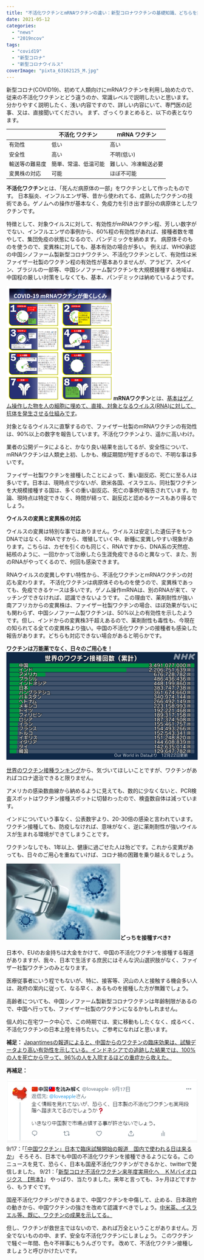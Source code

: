 ```yaml
---
title: "不活化ワクチンとmRNAワクチンの違い：新型コロナワクチンの基礎知識、どちらを接種すべき？"
date: 2021-05-12
categories: 
  - "news"
  - "2019ncov"
tags: 
  - "covid19"
  - "新型コロナ"
  - "新型コロナウイルス"
coverImage: "pixta_63162125_M.jpg"
---
```


新型コロナ(COVID19)、初めて人類向けにmRNAワクチンを利用し始めたので、従来の不活化ワクチンとどう違うのか、常識レベルで説明したいと思います。 分かりやすく説明したく、浅い内容ですので、詳しい内容にいて、専門医の記事、又は、直接聞いてください。 まず、ざっくりまとめると、以下の表となります。

|  | **不活化 ワクチン** | **ｍRNA ワクチン** |
| --- | --- | --- |
| 有効性 | 低い | 高い |
| 安全性 | 高い | 不明(低い) |
| 輸送等の難易度 | 簡単、常温、低温可能 | 難しい、冷凍輸送必要 |
| 変異株の対応 | 可能 | ほぼ不可能 |

**不活化ワクチン**とは、「死んだ病原体の一部」をワクチンとして作ったものです。 日本脳炎、インフルエンザ等、昔から使われてる、成熟したワクチンの技術である。ゲノムへの操作が基本なく、免疫力を引き出す部分の病原体としたワクチンです。

特徴として、対象ウイルスに対して、有効性がmRNAワクチン程、芳しい数字がでない、インフルエンザの事例から、60%程の有効性があれば、接種者数を増やして、集団免疫の状態になるので、パンデミックを納めます。 病原体そのものを使うので、変異株に対しても、基本有効の場合が多い。 例えば、WHO承認の中国シノファーム製新型コロナワクチン、不活化ワクチンとして、有効性は米ファイザー社製のワクチン程の有効性が基本ありませんが、アラビア、スペイン、ブラジルの一部等、中国シノファーム製ワクチンを大規模接種する地域は、中国程の厳しい対策をしなくても、基本、パンデミックは納めているようです。

**![](images/mRNAワクチン-282x300.png)mRNAワクチン**とは、[基本はゲノム操作した物を人の細胞に埋めて、直接、対象となるウイルス(RNA)に対して、抗体を発生させる仕組みです](https://www.snohd.org/ImageRepository/Document?documentId=6074)。

対象となるウイルスに直撃するので、ファイザー社製のmRNAワクチンの有効性は、90%以上の数字を報告しています。不活化ワクチンより、遥かに高いわけ。

業者の公開データによると、かなり良い結果を出してるが、安全性について、mRNAワクチンは人類史上初、しかも、検証期間が短すぎるので、不明な事は多いです。

ファイザー社製ワクチンを接種したことによって、重い副反応、死亡に至る人は多いです。日本は、現時点で少ないが、欧米各国、イスラエル、同社製ワクチンを大規模接種する国は、多くの重い副反応、死亡の事例が報告されています。勿論、現時点は特定できなく、時間が経って、副反応と認めるケースもあり得るでしょう。

**ウイルスの変異と変異株の対応**

ウイルスの変異は特別な事ではありません。ウイルスは安定した遺伝子をもつDNAではなく、RNAですから、増殖していく中、新種に変異しやすい現象があります。こちらは、カゼを引くのも同じく、RNAですから、DNA系の天然痘、結核のように、一回かかって治療したら生涯免疫できるのと異なって、また、別のRNAがやってくるので、何回も感染できます。

RNAウイルスの変異しやすい特性から、不活化ワクチンとmRNAワクチンの対応も変わります。 不活化ワクチンは病原体そのものを使うので、変異株であっても、免疫できるケースは多いです。ゲノム操作mRNAは、別のRNAが来て、マッチングできなければ、認識できないようです。 この理由で、薬剤耐性が強い南アフリカからの変異株は、ファイザー社製ワクチンの場合、ほぼ効果がないにも関わらず、中国シノファーム製ワクチンは、50%以上の有効性を示したようです。但し、インドからの変異株3千超えあるので、薬剤耐性も毒性も、今現在の知られてる全ての変異株より強い。中国の不活化ワクチンの接種者も感染した報告があります。どちらも対応できない場合があると明らかです。

**ワクチンは万能薬でなく、日々のご用心を！![](images/246242.jpg)**

[世界のワクチン接種ランキング](https://www3.nhk.or.jp/news/special/coronavirus/vaccine/world_progress/)から、気づいてほしいことですが、ワクチンがあればコロナ退治できると限りません。

アメリカの感染数曲線から納めるように見えても、数的に少なくないと、PCR検査スポットはワクチン接種スポットに切替わったので、検査数自体は減っています。

インドについていう事なく、公表数宇より、20-30倍の感染と言われています。ワクチン接種しても、防疫しなければ、意味がなく、逆に薬剤耐性が強いウイルスが生まれる環境ができてしまうことです。

ワクチンなしでも、1年以上、健康に過ごせた人は殆どです。これから変異があっても、日々のご用心を重ねていけば、コロナ禍の困難を乗り越えるでしょう。

**![](images/pixta_63162125_M-300x200.jpg)どっちを接種すべき**❓

日本や、EUのお金持ちは大金をかけて、中国の不活化ワクチンを接種する報道がありますが、我々、日本で生活する庶民にはそんな沢山選択肢がなく、ファイザー社製ワクチンのみとなります。

医療従事者にいう程でもないが、特に、接客等、沢山の人と接触する機会多い人は、政府の案内に従って、なる早く、あるものを接種した方が無難でしょう。

高齢者についても、中国シノファーム製新型コロナワクチンは年齢制限があるので、中国へ行っても、ファイザー社製のワクチンになるかもしれません。

個人的に在宅ワーク中心で、この時期では、変に移動もしたくなく、成るべく、不活化ワクチンの日本上陸を待ちたい。ご参考になればと思います。

**補足：** [Japantimesの報道によると、中国からのワクチンの臨床効果は、試験データより高い有効性を示している。インドネシアでの追跡した結果では、100%の人を死亡から守って、96%の人を入院するほどの重症から救えた。](https://www.japantimes.co.jp/news/2021/05/12/asia-pacific/china-sinovac-effective/)

**再補足：**

![](images/202109231.png)9/17：「[「中国ワクチン」日本で臨床試験開始の報道　国内で使われる日は来るか](https://www.j-cast.com/trend/2021/09/17420372.html)」 そろそろ、日本でも中国の不活化ワクチンを接種できるようになる。このニュースを見て、恐らく、日本も国産不活化ワクチンができるかと、twitterで発信しました。 9/21：「[新型コロナ不活化ワクチン来年度実用化へ　ＫＭバイオロジクス　【熊本】](https://news.yahoo.co.jp/articles/ac370f9791dc2cd77bfc6d80832259fc320bbbb2)」 やっぱり、当たりました。来年と言っても、3ヶ月ほどですから、もうすぐです。

国産不活化ワクチンができるまで、中国ワクチンを中傷して、止める、日本政府の動きから、中国ワクチンの強さを改めて認識すべきでしょう。[中米英、イスラエル等、既に、ワクチンの成果を示してる。](https://blog.loveapple.cn/news/202109227614.html)

但し、ワクチンが救世主ではないので、あれば万全ということがありません。万全でないものの中、まず、安全な不活化ワクチンにしましょう。 このワクチンで騒ぐ一年間、色々不祥事にもうんざりです。 改めて、不活化ワクチン接種しましょうと呼びかけたいです。
